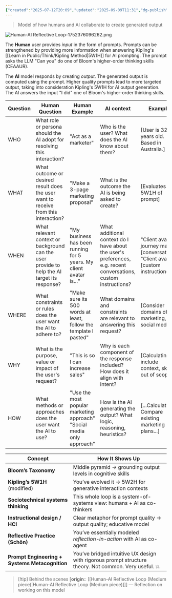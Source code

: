 ```yaml
---
{"created":"2025-07-12T20:09","updated":"2025-09-09T11:31","dg-publish":true,"dg-path":"Create/Human-AI Reflective Loop.md","permalink":"/create/human-ai-reflective-loop/","dgPassFrontmatter":true,"noteIcon":"1"}
---
```



> Model of how humans and AI collaborate to create generated output

![Human-AI Reflective Loop-1752376096262.png](/img/user/Resources/Attachments/Human-AI%20Reflective%20Loop-1752376096262.png)

The **Human** user provides _input_ in the form of prompts. Prompts can be strengthened by providing more information when answering Kipling's [[Learn in Public/Think/Kipling Method\|5W1H]] for AI prompting. The prompt asks the LLM "Can you" do one of Bloom's higher-order thinking skills (CEAAUR). 

The **AI** model responds by creating _output_. The generated output is computed using the prompt. Higher quality prompts lead to more targeted output, taking into consideration Kipling's 5W1H for AI output generation. The AI answers the input "I did" one of Bloom's higher-order thinking skills. 

| Question | Human Question                                                                               | Human Example                                                          | AI context                                                                                                      | Example                                                                              |
| -------- | -------------------------------------------------------------------------------------------- | ---------------------------------------------------------------------- | --------------------------------------------------------------------------------------------------------------- | ------------------------------------------------------------------------------------ |
| WHO      | What role or persona should the AI adopt for resolving this interaction?                     | "Act as a marketer"                                                    | Who is the user? What does the AI know about them?                                                              | [User is 32-years old. Based in Australia.]                                          |
| WHAT     | What outcome or desired result does the user want to receive from this interaction?          | "Make a 3-page marketing proposal"                                     | What is the outcome the AI is being asked to create?                                                            | [Evaluates 5W1H of prompt]                                                           |
| WHEN     | What relevant context or background can the user provide to help the AI target its response? | "My business has been running for 5 years. My client avatar is..."     | What additional context do I have about the user's preferences, e.g. recent conversations, custom instructions? | "Client avatar journey map" [conversation] <br>"Client avatar" [custom instructions] |
| WHERE    | What constraints or rules does the user want the AI to adhere to?                            | "Make sure its 500 words at least, follow the template I pasted"       | What domains and constraints are relevant to answering this request?                                            | [Consider domains of marketing, social media...]                                     |
| WHY      | What is the purpose, value or impact of the user's request?                                  | "This is so I can increase sales"                                      | Why is each component of the response included? How does it align with intent?                                  | [Calculating... include context, skip out of scope...]                               |
| HOW      | What methods or approaches does the user want the AI to use?                                 | "Use the most popular marketing approach" "Social media only approach" | How is the AI generating the output? What logic, reasoning, heuristics?                                         | [...Calculating... Compare existing marketing plans...]                              |

| Concept                                        | How It Shows Up                                                                                       |
| ---------------------------------------------- | ----------------------------------------------------------------------------------------------------- |
| **Bloom’s Taxonomy**                           | Middle pyramid → grounding output levels in cognitive skills                                          |
| **Kipling’s 5W1H** (modified)                  | You’ve evolved it → 5W2H for generative interaction contexts                                          |
| **Sociotechnical systems thinking**            | This whole loop is a system-of-systems view: humans + AI as co-thinkers                               |
| **Instructional design / HCI**                 | Clear metaphor for prompt quality → output quality; educative model                                   |
| **Reflective Practice (Schön)**                | You’ve essentially modeled _reflection-in-action_ with AI as co-agent                                 |
| **Prompt Engineering + Systems Metacognition** | You’ve bridged intuitive UX design with rigorous prompt structure theory. Not common. Very useful. 💥 |

> [!tip] Behind the scenes 
> [**origin**:: [[Human-AI Reflective Loop (Medium piece)\|Human-AI Reflective Loop (Medium piece)]]] — Reflection on working on this model